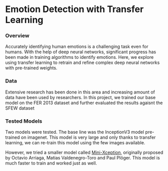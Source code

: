 # Emotion Detection with Transfer Learning

### Overview
Accurately identifying human emotions is a challenging task even for humans. With the help of deep neural networks, significant progress has been made in training algorithms to identify emotions. Here, we explore using transfer learning to retrain and refine complex deep neural networks with pre-trained weights.

### Data
Extensive research has been done in this area and increasing amount of data have been used by researchers.
In this project, we trained our base model on the FER 2013 dataset and further evaluated the results agaisnt the SFEW dataset

### Tested Models
Two models were tested. The base line was the InceptionV3 model pre-trained on imagenet. This model is very large and only thanks to transfer learning, we can re-train this model using the few images available.  

However, we tried a smaller model called [Mini-Xception](https://github.com/oarriaga), originally proposed by Octavio Arriaga, Matias Valdenegro-Toro and Paul Plöger. This model is much faster to train and worked just as well. 

